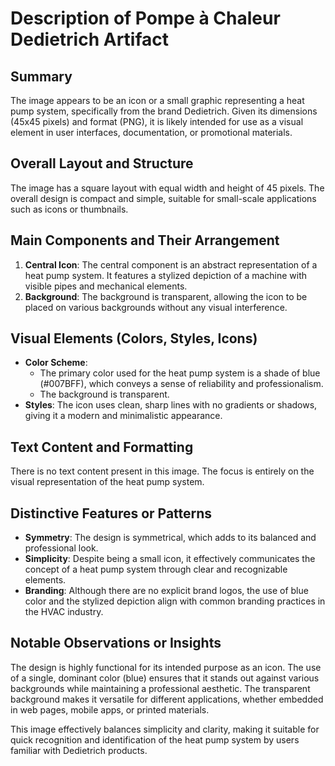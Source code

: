 # Description of Pompe à Chaleur Dedietrich Artifact

## Summary
The image appears to be an icon or a small graphic representing a heat pump system, specifically from the brand Dedietrich. Given its dimensions (45x45 pixels) and format (PNG), it is likely intended for use as a visual element in user interfaces, documentation, or promotional materials.

## Overall Layout and Structure
The image has a square layout with equal width and height of 45 pixels. The overall design is compact and simple, suitable for small-scale applications such as icons or thumbnails.

## Main Components and Their Arrangement
1. **Central Icon**: The central component is an abstract representation of a heat pump system. It features a stylized depiction of a machine with visible pipes and mechanical elements.
2. **Background**: The background is transparent, allowing the icon to be placed on various backgrounds without any visual interference.

## Visual Elements (Colors, Styles, Icons)
- **Color Scheme**:
  - The primary color used for the heat pump system is a shade of blue (#007BFF), which conveys a sense of reliability and professionalism.
  - The background is transparent.
- **Styles**: The icon uses clean, sharp lines with no gradients or shadows, giving it a modern and minimalistic appearance.

## Text Content and Formatting
There is no text content present in this image. The focus is entirely on the visual representation of the heat pump system.

## Distinctive Features or Patterns
- **Symmetry**: The design is symmetrical, which adds to its balanced and professional look.
- **Simplicity**: Despite being a small icon, it effectively communicates the concept of a heat pump system through clear and recognizable elements.
- **Branding**: Although there are no explicit brand logos, the use of blue color and the stylized depiction align with common branding practices in the HVAC industry.

## Notable Observations or Insights
The design is highly functional for its intended purpose as an icon. The use of a single, dominant color (blue) ensures that it stands out against various backgrounds while maintaining a professional aesthetic. The transparent background makes it versatile for different applications, whether embedded in web pages, mobile apps, or printed materials.

This image effectively balances simplicity and clarity, making it suitable for quick recognition and identification of the heat pump system by users familiar with Dedietrich products.